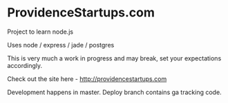 ProvidenceStartups.com
======================
Project to learn node.js

Uses node / express / jade / postgres

This is very much a work in progress and may break, set your expectations accordingly.

Check out the site here - http://providencestartups.com

Development happens in master. Deploy branch contains ga tracking code.
